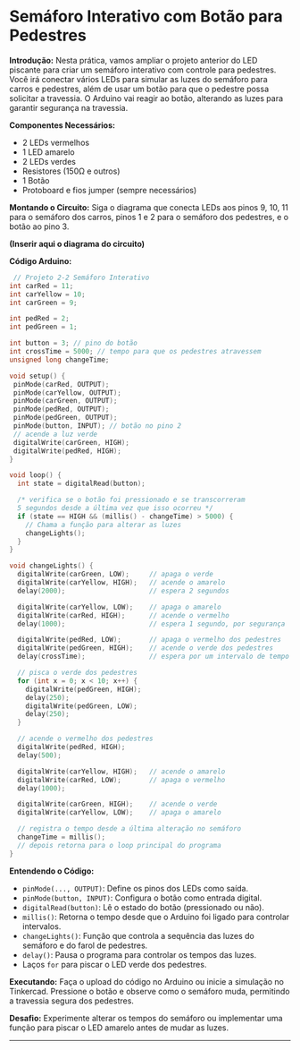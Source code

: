 # Semáforo Interativo com Botão para Pedestres

**Introdução:**
Nesta prática, vamos ampliar o projeto anterior do LED piscante para criar um semáforo interativo com controle para pedestres. Você irá conectar vários LEDs para simular as luzes do semáforo para carros e pedestres, além de usar um botão para que o pedestre possa solicitar a travessia. O Arduino vai reagir ao botão, alterando as luzes para garantir segurança na travessia.

**Componentes Necessários:**

* 2 LEDs vermelhos
* 1 LED amarelo
* 2 LEDs verdes
* Resistores (150Ω e outros)
* 1 Botão
* Protoboard e fios jumper (sempre necessários)

**Montando o Circuito:**
Siga o diagrama que conecta LEDs aos pinos 9, 10, 11 para o semáforo dos carros, pinos 1 e 2 para o semáforo dos pedestres, e o botão ao pino 3.

**(Inserir aqui o diagrama do circuito)**

**Código Arduino:**

```c++
 // Projeto 2-2 Semáforo Interativo
int carRed = 11;     
int carYellow = 10;
int carGreen = 9;

int pedRed = 2;     
int pedGreen = 1;

int button = 3; // pino do botão     
int crossTime = 5000; // tempo para que os pedestres atravessem
unsigned long changeTime;

void setup() {
 pinMode(carRed, OUTPUT);
 pinMode(carYellow, OUTPUT);
 pinMode(carGreen, OUTPUT);
 pinMode(pedRed, OUTPUT);
 pinMode(pedGreen, OUTPUT);
 pinMode(button, INPUT); // botão no pino 2
 // acende a luz verde
 digitalWrite(carGreen, HIGH);
 digitalWrite(pedRed, HIGH);
}

void loop() {
  int state = digitalRead(button);

  /* verifica se o botão foi pressionado e se transcorreram
  5 segundos desde a última vez que isso ocorreu */
  if (state == HIGH && (millis() - changeTime) > 5000) {
    // Chama a função para alterar as luzes
    changeLights();
  }
}

void changeLights() {
  digitalWrite(carGreen, LOW);     // apaga o verde
  digitalWrite(carYellow, HIGH);   // acende o amarelo
  delay(2000);                     // espera 2 segundos

  digitalWrite(carYellow, LOW);    // apaga o amarelo
  digitalWrite(carRed, HIGH);      // acende o vermelho
  delay(1000);                     // espera 1 segundo, por segurança

  digitalWrite(pedRed, LOW);       // apaga o vermelho dos pedestres
  digitalWrite(pedGreen, HIGH);    // acende o verde dos pedestres
  delay(crossTime);                // espera por um intervalo de tempo predefinido

  // pisca o verde dos pedestres
  for (int x = 0; x < 10; x++) {
    digitalWrite(pedGreen, HIGH);
    delay(250);
    digitalWrite(pedGreen, LOW);
    delay(250);
  }

  // acende o vermelho dos pedestres
  digitalWrite(pedRed, HIGH);
  delay(500);

  digitalWrite(carYellow, HIGH);   // acende o amarelo
  digitalWrite(carRed, LOW);       // apaga o vermelho
  delay(1000);

  digitalWrite(carGreen, HIGH);    // acende o verde
  digitalWrite(carYellow, LOW);    // apaga o amarelo

  // registra o tempo desde a última alteração no semáforo
  changeTime = millis();
  // depois retorna para o loop principal do programa
}
```

**Entendendo o Código:**

* `pinMode(..., OUTPUT)`: Define os pinos dos LEDs como saída.
* `pinMode(button, INPUT)`: Configura o botão como entrada digital.
* `digitalRead(button)`: Lê o estado do botão (pressionado ou não).
* `millis()`: Retorna o tempo desde que o Arduino foi ligado para controlar intervalos.
* `changeLights()`: Função que controla a sequência das luzes do semáforo e do farol de pedestres.
* `delay()`: Pausa o programa para controlar os tempos das luzes.
* Laços `for` para piscar o LED verde dos pedestres.

**Executando:**
Faça o upload do código no Arduino ou inicie a simulação no Tinkercad. Pressione o botão e observe como o semáforo muda, permitindo a travessia segura dos pedestres.

**Desafio:**
Experimente alterar os tempos do semáforo ou implementar uma função para piscar o LED amarelo antes de mudar as luzes.

---